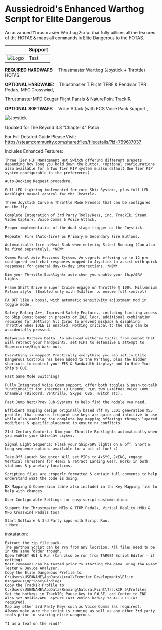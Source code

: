 # Aussiedroid's Enhanced Warthog Script for Elite Dangerous
An advanced Thrustmaster Warthog Script that fully utilises all the features of the HOTAS & maps all commands in Elite Dangerous to the HOTAS.

` ` | Support
------------ | -------------
![Logo](https://github.com/Aussiedroid/AD-ED-EnhancedWarthogScript/blob/beta/Maps/folder-small.jpg) | Test


__REQUIRED HARDWARE:__ ` ` Thrustmaster Warthog (Joystick + Throttle) HOTAS.

__OPTIONAL HARDWARE:__ ` ` Thrustmaster T.Flight TFRP & Pendular TPR Pedals, MFG Crosswind,

 Thrustmaster MFD Cougar Flight Panels & NaturePoint TrackIR.

__OPTIONAL SOFTWARE:__ ` ` Voice Attack (with HCS Voice Pack Support), 


![Joystick](https://steamuserimages-a.akamaihd.net/ugc/940587658405000389/78F8D80F0E8182768C52CB526FF419EC5682AA97/)

Updated for The Beyond 3.3 "Chapter 4" Patch

For Full Detailed Guide Please Visit: https://steamcommunity.com/sharedfiles/filedetails/?id=769637037


Includes Enhanced Features:

    Three Tier PIP Management Hat Switch offering different presets depending how long you hold down the button. (Optional configurations also available for a Two Tier PIP system & also default One Tier PIP system configurable in the preferences)
    
    Auto-Docking Request procedure.
    
    Full LED Lighting implemented for core Ship Systems, plus full LED Backlight manual control for the Throttle.
    
    Three Joystick Curve & Throttle Mode Presets that can be configured on-the-fly.
    
    Complete Integration of 3rd Party Tools/Keys, inc. TrackIR, Steam, Video Capture, Voice Comms & Voice Attack.
    
    Proper implementation of the dual stage trigger on the Joystick.
    
    Repeater Fire (Auto-fire) on Primary & Secondary Fire Buttons.
    
    Automatically fire a Heat Sink when entering Silent Running (Can also be fired separately). *NEW*
    
    Comms Panel Auto-Response System. An upgrade offering up to 12 pre-configured text chat responses mapped to Joystick to assist with quick responses for general day-to-day interactions. *NEW*
    
    Dim your Throttle Backlights auto when you enable your Ship/SRV Lights.
    
    Frame Shift Drive & Super Cruise engage on Throttle @ 100%. Millennium Falcon style! (Enabled only with Modifier to ensure full control)
    
    FA OFF like a boss!, with automatic sensitivity adjustment mod in toggle mode.
    
    Safety Rating A++, Improved Safety Features, including limiting access to Ship Boost based on presets or IDLE lock, additional combination required for Jettison All Cargo to prevent mishaps & disabling Throttle when IDLE is enabled. Nothing critical to the ship can be accidentally pressed.
    
    Defensive Pattern Delta: An advanced withdraw tactic from combat that will retract your hardpoints, set PIPs to defensive & attempt to Supercruise/High Wake out.
    
    Everything is mapped! Practically everything you can set in Elite Dangerous Controls has been added to the Warthog, plus the hidden shortcuts to control your FPS & Bandwidth displays and to Hide Your Ship's GUI.
    
    Fast Game Mode Switching!
    
    Fully Integrated Voice Comm support, offer both toggles & push-to-talk functionality for Internal ED Channel PLUS two External Voice Comm Channels (Discord, Ventrillo, Skype, OBS, Twitch etc).
    
    Fast Jump Next/Prev Sub-Systems to help find the Module you need.
    
    Efficient mapping design originally based off my 3301 generation X55 profile, that ensures frequent use keys are quick and intuitive to use while also enabling the complete key mapping offerings through layered modifiers & specific placement to ensure no conflicts.
    
    21st Century Comforts: Dim your Throttle Backlights automatically when you enable your Ship/SRV Lights.
    
    Signal Light Sequence: Flash your Ship/SRV lights on & off. Short & Long sequence options available for a bit of fun! :)
    
    Take-Off Launch Sequence: Will set PIPs to 4xSYS, 2xENG, engage Vertical Thrusters for 4secs & retract Landing Gear. Works in both stations & planetary locations.
    
    Scripting files are properly formatted & contain full comments to help understand what the code is doing.
    
    DX Mapping & Conversion table also included in the Key Mapping file to help with changes.
    
    User Configurable Settings for easy script customisation.
    
    Support for Thrustmaster MFDs & TFRP Pedals, Virtual Reality HMDs & MFG Crosswind Pedals too!
    
    Start Software & 3rd Party Apps with Script Run.
    + More...

Installation:

    Extract the zip file pack.
    The Warthog Script can be run from any location. All files need to be in the same folder though.
    Open TARGET GUI & Run (Can also be run from TARGET Script Editor - if editing)
    Most commands can be tested prior to starting the game using the Event Tester & Device Analyzer.
    Copy the Elite Dangerous Profile to:
    C:\Users\USERNAME\AppData\Local\Frontier Developments\Elite Dangerous\Options\Bindings
    Copy the TrackIR Profile to:
    C:\Users\USERNAME\AppData\Roaming\NaturalPoint\TrackIR 5\Profiles
    Set the hotkeys in TrackIR; Pause Key to PAUSE, and Center to END.
    Also set NVidia/AMD Capture Last 20mins hotkey to ALT+F11 (as required).
    Map any other 3rd Party Keys such as Voice Comms (as required).
    Always make sure the script is running as well as any other 3rd party tools prior to starting Elite Dangerous.

    "I am a leaf on the wind!"



